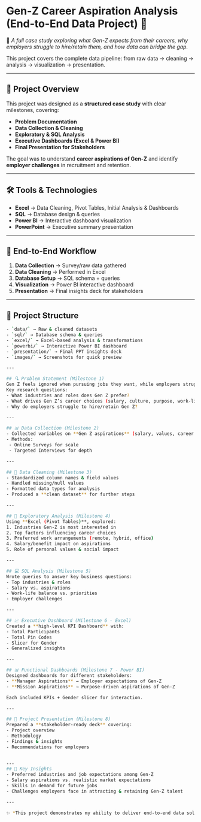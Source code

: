 # Gen-Z Career Aspiration Analysis (End-to-End Data Project) 🎯

  📌 *A full case study exploring what Gen-Z expects from their careers, why employers struggle to hire/retain them, and how data can bridge the gap.*
  
This project covers the complete data pipeline: from raw data → cleaning → analysis → visualization → presentation.

---
## 📖 Project Overview
This project was designed as a **structured case study** with clear milestones, covering:
- **Problem Documentation**
- **Data Collection & Cleaning**
- **Exploratory & SQL Analysis**
- **Executive Dashboards (Excel & Power BI)**
- **Final Presentation for Stakeholders**

The goal was to understand **career aspirations of Gen-Z** and identify **employer challenges** in recruitment and retention.


---

## 🛠️ Tools & Technologies
- **Excel** → Data Cleaning, Pivot Tables, Initial Analysis & Dashboards
- **SQL** → Database design & queries
- **Power BI** → Interactive dashboard visualization
- **PowerPoint** → Executive summary presentation

---

## 📑 End-to-End Workflow
1. **Data Collection** → Survey/raw data gathered  
2. **Data Cleaning** → Performed in Excel  
3. **Database Setup** → SQL schema + queries  
4. **Visualization** → Power BI interactive dashboard  
5. **Presentation** → Final insights deck for stakeholders  

---

## 📂 Project Structure

 ```bash
- `data/` → Raw & cleaned datasets  
- `sql/` → Database schema & queries  
- `excel/` → Excel-based analysis & transformations  
- `powerbi/` → Interactive Power BI dashboard  
- `presentation/` → Final PPT insights deck  
- `images/` → Screenshots for quick preview  

---

## 🔍 Problem Statement (Milestone 1)
Gen Z feels ignored when pursuing jobs they want, while employers struggle to figure out how to hire or retain them.  
Key research questions:
- What industries and roles does Gen Z prefer?
- What drives Gen Z’s career choices (salary, culture, purpose, work-life balance)?
- Why do employers struggle to hire/retain Gen Z?

---

## 📊 Data Collection (Milestone 2)
- Collected variables on **Gen Z aspirations** (salary, values, career goals) and **employer pain points** (hiring, retention, training).
- Methods:
  - Online Surveys for scale
  - Targeted Interviews for depth

---

## 🧹 Data Cleaning (Milestone 3)
- Standardized column names & field values  
- Handled missing/null values  
- Formatted data types for analysis  
- Produced a **clean dataset** for further steps  

---

## 🔎 Exploratory Analysis (Milestone 4)
Using **Excel (Pivot Tables)**, explored:
1. Industries Gen-Z is most interested in
2. Top factors influencing career choices
3. Preferred work arrangements (remote, hybrid, office)
4. Salary/benefit impact on aspirations
5. Role of personal values & social impact

---

## 💻 SQL Analysis (Milestone 5)
Wrote queries to answer key business questions:
- Top industries & roles
- Salary vs. aspirations
- Work-life balance vs. priorities
- Employer challenges

---

## 📈 Executive Dashboard (Milestone 6 - Excel)
Created a **high-level KPI Dashboard** with:
- Total Participants
- Total Pin Codes
- Slicer for Gender
- Generalized insights

---

## 📊 Functional Dashboards (Milestone 7 - Power BI)
Designed dashboards for different stakeholders:
- **Manager Aspirations** → Employer expectations of Gen-Z
- **Mission Aspirations** → Purpose-driven aspirations of Gen-Z

Each included KPIs + Gender slicer for interaction.

---

## 🎤 Project Presentation (Milestone 8)
Prepared a **stakeholder-ready deck** covering:
- Project overview
- Methodology
- Findings & insights
- Recommendations for employers
  

---
## 🚀 Key Insights
- Preferred industries and job expectations among Gen-Z
- Salary aspirations vs. realistic market expectations
- Skills in demand for future jobs
- Challenges employers face in attracting & retaining Gen-Z talent

---

✨ *This project demonstrates my ability to deliver end-to-end data solutions: from raw data to actionable insights, dashboards, and stakeholder communication.*
